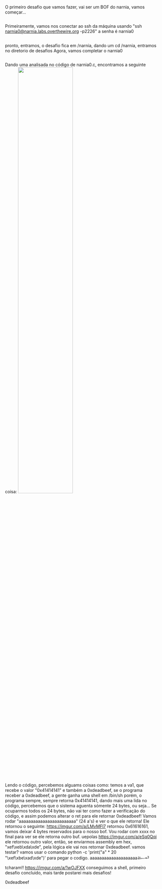 O primeiro desafio que vamos fazer, vai ser um BOF do narnia, vamos começar...

##

Primeiramente, vamos nos conectar ao ssh da máquina usando "ssh narnia0@narnia.labs.overthewire.org -p2226"
a senha é narnia0

##

pronto, entramos, o desafio fica em /narnia, dando um cd /narnia, entramos no diretorio de desafios
Agora, vamos completar o narnia0

##

Dando uma analisada no código de narnia0.c, encontramos a seguinte coisa:
<img src="https://imgur.com/a/dg57PKq" width="60%"><br><br>
Lendo o código, percebemos alguams coisas como: temos a va1, que recebe o valor "0x41414141"
e também a 0xdeadbeef, se o programa receber a 0xdeadbeef, a gente ganha uma shell em /bin/sh
porém, o programa sempre, sempre retorna 0x41414141, dando mais uma lida no código, percebemos que o sistema aguenta sómente 24 bytes, ou seja... Se ocuparmos todos os 24 bytes, não vai ter como fazer a verificação do código, e assim podemos alterar o ret para ele retornar 0xdeadbeef!
Vamos rodar "aaaaaaaaaaaaaaaaaaaaaaaa" (24 a's) e ver o que ele retorna!
Ele retornou o seguinte:
https://imgur.com/a/LMvMFl7
retornou 0x61616161, vamos deixar 4 bytes reservados para o nosso bof. Vou rodar com xxxx no final para ver se ele retorna outro buf.
uepolas
https://imgur.com/a/eSq0Qqi
ele retornou outro valor, então, se enviarmos assembly em hex, "xef\xeb\xda\xde", pela lógica ele vai nos retornar 0xdeadbeef. vamos testar?
vamos usar o comando python -c 'print("a" * 20 "\xef\xbe\xad\xde")' para pegar o codigo.
aaaaaaaaaaaaaaaaaaaaﾭސ⏎

tcharam!!
https://imgur.com/a/1wOJFXX
conseguimos a shell, primeiro desafio concluido, mais tarde postarei mais desafios!


0xdeadbeef